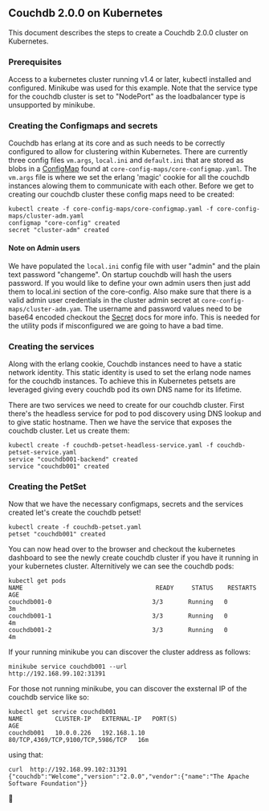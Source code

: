 
## Couchdb 2.0.0 on Kubernetes
This document describes the steps to create a Couchdb 2.0.0 cluster on Kubernetes.

### Prerequisites
Access to a kubernetes cluster running v1.4 or later, kubectl installed and
configured.  Minikube was used for this example. Note that the service type
for the couchdb cluster is set to "NodePort" as the loadbalancer type is
unsupported by minikube. 

### Creating the Configmaps and secrets 

Couchdb has erlang at its core and as such needs to be correctly configured to
allow for clustering within Kubernetes.  There are currently three config
files `vm.args`, `local.ini` and `default.ini` that are stored as blobs in a
[ConfigMap](http://kubernetes.io/docs/user-guide/configmap/) found at 
`core-config-maps/core-configmap.yaml`. The `vm.args` file is where we set the
erlang 'magic' cookie for all the couchdb instances alowing them to 
communicate with each other.  Before we get to creating our couchdb cluster 
these config maps need to be created:
```
kubectl create -f core-config-maps/core-configmap.yaml -f core-config-maps/cluster-adm.yaml 
configmap "core-config" created
secret "cluster-adm" created
```
#### Note on Admin users
We have populated the `local.ini` config file with user "admin" and the plain 
text password "changeme". On startup couchdb will hash the users password.  If 
you would like to define your own admin users then just add them to local.ini 
section of the core-config.  Also make sure that there is a valid admin user 
credentials in the cluster admin secret at `core-config-maps/cluster-adm.yam`.
The username and password values need to be base64 encoded checkout the [Secret](http://kubernetes.io/docs/user-guide/secrets/)
docs for more info. This is needed for the utility pods if misconfigured we
are going to have a bad time. 

### Creating the services 

Along with the erlang cookie, Couchdb instances need to have a static network 
identity.  This static identity is used to set the erlang node names for the 
couchdb instances.  To achieve this in Kubernetes petsets are leveraged giving 
every couchdb pod its own DNS name for its lifetime. 

There are two services we need to create for our couchdb cluster.  First 
there's the headless service for pod to pod discovery using DNS lookup and to 
give static hostname. Then we have the service that exposes the couchdb cluster. Let us create them:

```
kubectl create -f couchdb-petset-headless-service.yaml -f couchdb-petset-service.yaml 
service "couchdb001-backend" created
service "couchdb001" created
```

### Creating the PetSet
Now that we have the necessary configmaps, secrets and the services created 
let's create the couchdb petset!
```
kubectl create -f couchdb-petset.yaml 
petset "couchdb001" created
```
You can now head over to the browser and checkout the kubernetes dashboard to
see the newly create couchdb cluster if you have it running in your kubernetes cluster.
Alternitively we can see the couchdb pods:
```
kubectl get pods
NAME                                     READY     STATUS    RESTARTS   AGE
couchdb001-0                            3/3       Running   0          3m
couchdb001-1                            3/3       Running   0          4m
couchdb001-2                            3/3       Running   0          4m
```

If your running minikube you can discover the cluster address as 
follows: 
```
minikube service couchdb001 --url
http://192.168.99.102:31391
```
For those not running minikube, you can discover the exsternal IP of the 
couchdb service like so:
```
kubectl get service couchdb001  
NAME         CLUSTER-IP   EXTERNAL-IP   PORT(S)                             AGE
couchdb001   10.0.0.226   192.168.1.10  80/TCP,4369/TCP,9100/TCP,5986/TCP   16m
``` 
using that: 
```
curl  http://192.168.99.102:31391
{"couchdb":"Welcome","version":"2.0.0","vendor":{"name":"The Apache Software Foundation"}}
```
:tada:

